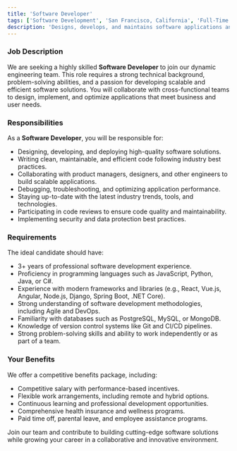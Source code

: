 ```yaml
---
title: 'Software Developer'
tags: ['Software Development', 'San Francisco, California', 'Full-Time']
description: 'Designs, develops, and maintains software applications and systems to drive business solutions and innovation.'
---
```


### Job Description

We are seeking a highly skilled **Software Developer** to join our dynamic engineering team. This role requires a strong technical background, problem-solving abilities, and a passion for developing scalable and efficient software solutions. You will collaborate with cross-functional teams to design, implement, and optimize applications that meet business and user needs.

### Responsibilities

As a **Software Developer**, you will be responsible for:

- Designing, developing, and deploying high-quality software solutions.
- Writing clean, maintainable, and efficient code following industry best practices.
- Collaborating with product managers, designers, and other engineers to build scalable applications.
- Debugging, troubleshooting, and optimizing application performance.
- Staying up-to-date with the latest industry trends, tools, and technologies.
- Participating in code reviews to ensure code quality and maintainability.
- Implementing security and data protection best practices.

### Requirements

The ideal candidate should have:

- 3+ years of professional software development experience.
- Proficiency in programming languages such as JavaScript, Python, Java, or C#.
- Experience with modern frameworks and libraries (e.g., React, Vue.js, Angular, Node.js, Django, Spring Boot, .NET Core).
- Strong understanding of software development methodologies, including Agile and DevOps.
- Familiarity with databases such as PostgreSQL, MySQL, or MongoDB.
- Knowledge of version control systems like Git and CI/CD pipelines.
- Strong problem-solving skills and ability to work independently or as part of a team.

### Your Benefits

We offer a competitive benefits package, including:

- Competitive salary with performance-based incentives.
- Flexible work arrangements, including remote and hybrid options.
- Continuous learning and professional development opportunities.
- Comprehensive health insurance and wellness programs.
- Paid time off, parental leave, and employee assistance programs.

Join our team and contribute to building cutting-edge software solutions while growing your career in a collaborative and innovative environment.
